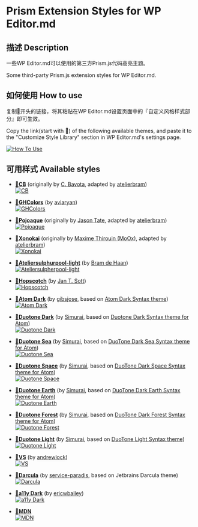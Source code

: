# Prism Extension Styles for WP Editor.md

## 描述 Description

一些WP Editor.md可以使用的第三方Prism.js代码高亮主题。

Some third-party Prism.js extension styles for WP Editor.md.

## 如何使用 How to use

复制🔗开头的链接，将其粘贴在WP Editor.md设置页面中的『自定义风格样式部分』即可生效。

Copy the link(start with 🔗) of the following available themes, and paste it to the "Customize Style Library" section in WP Editor.md's settings page.

[![How To Use](screenshots/howtouse.gif)](screenshots/howtouse.gif)

## 可用样式 Available styles

* [🔗__CB__](https://cdn.jsdelivr.net/wp/wp-editormd/assets/prismjs-style/CB/prism-cb.min.css) (originally by [C. Bavota](https://bitbucket.org/cbavota), adapted by [atelierbram](https://github.com/atelierbram))<br />
[![CB](screenshots/prism-cb.png)](CB/prism-cb.min.css)

* [🔗__GHColors__](https://cdn.jsdelivr.net/wp/wp-editormd/assets/prismjs-style/Ghcolors/prism-ghcolors.min.css) (by [aviaryan](https://github.com/aviaryan))<br />
[![GHColors](screenshots/prism-ghcolors.png)](Ghcolors/prism-ghcolors.min.css)

* [🔗__Pojoaque__](https://cdn.jsdelivr.net/wp/wp-editormd/assets/prismjs-style/Pojoaque/prism-pojoaque.min.css) (originally by [Jason Tate](http://web-cms-designs.com/ftopict-10-pojoaque-style-for-highlight-js-code-highlighter.html), adapted by [atelierbram](https://github.com/atelierbram))<br />
[![Pojoaque](screenshots/prism-pojoaque.png)](Pojoaque/prism-pojoaque.min.css)

* [🔗__Xonokai__](https://cdn.jsdelivr.net/wp/wp-editormd/assets/prismjs-style/Xonokai/prism-xonokai.min.css) (originally by [Maxime Thirouin (MoOx)](https://github.com/MoOx), adapted by [atelierbram](https://github.com/atelierbram))<br />
[![Xonokai](screenshots/prism-xonokai.png)](Xonokai/prism-xonokai.min.css)

* [🔗__Ateliersulphurpool-light__](https://cdn.jsdelivr.net/wp/wp-editormd/assets/prismjs-style/Base16AteliersulphurpoolLight/prism-base16-ateliersulphurpool.light.min.css) (by [Bram de Haan](https://github.com/atelierbram))<br />
[![Ateliersulpherpool-light](screenshots/prism-ateliersulphurpool-light.png)](Base16AteliersulphurpoolLight/prism-base16-ateliersulphurpool.light.min.css)

* [🔗__Hopscotch__](https://cdn.jsdelivr.net/wp/wp-editormd/assets/prismjs-style/Hopscotch/prism-hopscotch.min.css) (by [Jan T. Sott](https://github.com/idleberg))<br />
[![Hopscotch](screenshots/prism-hopscotch.png)](Hopscotch/prism-hopscotch.min.css)

* [🔗__Atom Dark__](https://cdn.jsdelivr.net/wp/wp-editormd/assets/prismjs-style/AtomDark/prism-atom-dark.min.css) (by [gibsjose](https://github.com/gibsjose), based on [Atom Dark Syntax theme](https://github.com/atom/atom-dark-syntax))<br />
[![Atom Dark](screenshots/prism-atom-dark.png)](AtomDark/prism-atom-dark.min.css)

* [🔗__Duotone Dark__](https://cdn.jsdelivr.net/wp/wp-editormd/assets/prismjs-style/DuotoneDark/prism-duotone-dark.min.css) (by [Simurai](https://github.com/simurai), based on [Duotone Dark Syntax theme for Atom](https://github.com/simurai/duotone-dark-syntax))<br />
[![Duotone Dark](screenshots/prism-duotone-dark.png)](DuotoneDark/prism-duotone-dark.min.css)

* [🔗__Duotone Sea__](https://cdn.jsdelivr.net/wp/wp-editormd/assets/prismjs-style/DuotoneSea/prism-duotone-sea.min.css) (by [Simurai](https://github.com/simurai), based on [DuoTone Dark Sea Syntax theme for Atom](https://github.com/simurai/duotone-dark-sea-syntax))<br />
[![Duotone Sea](screenshots/prism-duotone-sea.png)](DuotoneSea/prism-duotone-sea.min.css)

* [🔗__Duotone Space__](https://cdn.jsdelivr.net/wp/wp-editormd/assets/prismjs-style/DuotoneSpace/prism-duotone-space.min.css) (by [Simurai](https://github.com/simurai), based on [DuoTone Dark Space Syntax theme for Atom](https://github.com/simurai/duotone-dark-space-syntax))<br />
[![Duotone Space](screenshots/prism-duotone-space.png)](DuotoneSpace/prism-duotone-space.min.css)

* [🔗__Duotone Earth__](https://cdn.jsdelivr.net/wp/wp-editormd/assets/prismjs-style/DuotoneEarth/prism-duotone-earth.min.css) (by [Simurai](https://github.com/simurai), based on [DuoTone Dark Earth Syntax theme for Atom](https://github.com/simurai/duotone-dark-earth-syntax))<br />
[![Duotone Earth](screenshots/prism-duotone-earth.png)](DuotoneEarth/prism-duotone-earth.min.css)

* [🔗__Duotone Forest__](https://cdn.jsdelivr.net/wp/wp-editormd/assets/prismjs-style/DuotoneForest/prism-duotone-forest.min.css) (by [Simurai](https://github.com/simurai), based on [DuoTone Dark Forest Syntax theme for Atom](https://github.com/simurai/duotone-dark-forest-syntax))<br />
[![Duotone Forest](screenshots/prism-duotone-forest.png)](DuotoneForest/prism-duotone-forest.min.css)

* [🔗__Duotone Light__](https://cdn.jsdelivr.net/wp/wp-editormd/assets/prismjs-style/DuotoneLight/prism-duotone-light.min.css) (by [Simurai](https://github.com/simurai), based on [DuoTone Light Syntax theme](https://github.com/simurai/duotone-light-syntax))<br />
[![Duotone Light](screenshots/prism-duotone-light.png)](DuotoneLight/prism-duotone-light.min.css)

* [🔗__VS__](https://cdn.jsdelivr.net/wp/wp-editormd/assets/prismjs-style/VS/prism-vs.min.css) (by [andrewlock](https://github.com/andrewlock))<br />
[![VS](screenshots/prism-vs.png)](VS/prism-vs.min.css)

* [🔗__Darcula__](https://cdn.jsdelivr.net/wp/wp-editormd/assets/prismjs-style/darcula/prism-darcula.min.css) (by [service-paradis](https://github.com/service-paradis), based on Jetbrains Darcula theme)<br />
[![Darcula](screenshots/prism-darcula.png)](darcula/prism-darcula.min.css)

* [🔗__a11y Dark__](https://cdn.jsdelivr.net/wp/wp-editormd/assets/prismjs-style/A11yDark/prism-a11y-dark.min.css) (by [ericwbailey](https://github.com/ericwbailey))<br />
[![a11y Dark](screenshots/prism-a11y-dark.png)](A11yDark/prism-a11y-dark.min.css)

* [🔗__MDN__](https://cdn.jsdelivr.net/wp/wp-editormd/assets/prismjs-style/MDN/prism-mdn.min.css)<br />
[![MDN](screenshots/prism-mdn.png)](MDN/prism-mdn.min.css)